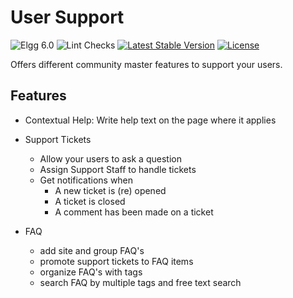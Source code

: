 User Support
============

![Elgg 6.0](https://img.shields.io/badge/Elgg-6.0-green.svg)
![Lint Checks](https://github.com/ColdTrick/user_support/actions/workflows/lint.yml/badge.svg?event=push)
[![Latest Stable Version](https://poser.pugx.org/coldtrick/user_support/v/stable.svg)](https://packagist.org/packages/coldtrick/user_support)
[![License](https://poser.pugx.org/coldtrick/user_support/license.svg)](https://packagist.org/packages/coldtrick/user_support)

Offers different community master features to support your users.

Features
-----------

- Contextual Help: Write help text on the page where it applies
 
- Support Tickets
	- Allow your users to ask a question
	- Assign Support Staff to handle tickets
	- Get notifications when
		- A new ticket is (re) opened
		- A ticket is closed
		- A comment has been made on a ticket
 
- FAQ
	- add site and group FAQ's
	- promote support tickets to FAQ items
	- organize FAQ's with tags
	- search FAQ by multiple tags and free text search
